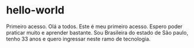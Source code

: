 # hello-world
Primeiro acesso.
Olá a todos. Este é meu primeiro acesso. Espero poder praticar muito e aprender bastante.
Sou Brasileira do estado de São paulo, tenho 33 anos e quero ingressar neste ramo de tecnologia.
